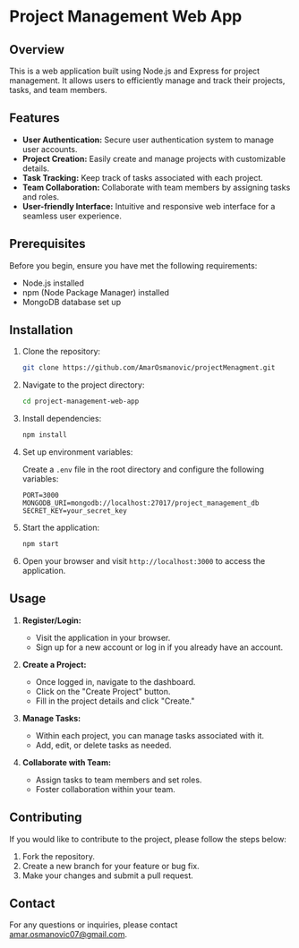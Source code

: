 # Project Management Web App

## Overview

This is a web application built using Node.js and Express for project management. It allows users to efficiently manage and track their projects, tasks, and team members.

## Features

- **User Authentication:** Secure user authentication system to manage user accounts.
- **Project Creation:** Easily create and manage projects with customizable details.
- **Task Tracking:** Keep track of tasks associated with each project.
- **Team Collaboration:** Collaborate with team members by assigning tasks and roles.
- **User-friendly Interface:** Intuitive and responsive web interface for a seamless user experience.

## Prerequisites

Before you begin, ensure you have met the following requirements:

- Node.js installed
- npm (Node Package Manager) installed
- MongoDB database set up

## Installation

1. Clone the repository:

    ```bash
    git clone https://github.com/AmarOsmanovic/projectMenagment.git
    ```

2. Navigate to the project directory:

    ```bash
    cd project-management-web-app
    ```

3. Install dependencies:

    ```bash
    npm install
    ```

4. Set up environment variables:

    Create a `.env` file in the root directory and configure the following variables:

    ```env
    PORT=3000
    MONGODB_URI=mongodb://localhost:27017/project_management_db
    SECRET_KEY=your_secret_key
    ```

5. Start the application:

    ```bash
    npm start
    ```

6. Open your browser and visit `http://localhost:3000` to access the application.

## Usage

1. **Register/Login:**
   - Visit the application in your browser.
   - Sign up for a new account or log in if you already have an account.

2. **Create a Project:**
   - Once logged in, navigate to the dashboard.
   - Click on the "Create Project" button.
   - Fill in the project details and click "Create."

3. **Manage Tasks:**
   - Within each project, you can manage tasks associated with it.
   - Add, edit, or delete tasks as needed.

4. **Collaborate with Team:**
   - Assign tasks to team members and set roles.
   - Foster collaboration within your team.

## Contributing

If you would like to contribute to the project, please follow the steps below:

1. Fork the repository.
2. Create a new branch for your feature or bug fix.
3. Make your changes and submit a pull request.

## Contact

For any questions or inquiries, please contact amar.osmanovic07@gmail.com.


